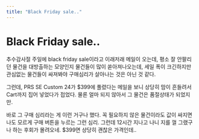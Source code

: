 ```yaml
---
title: "Black Friday sale.."
---
```

# Black Friday sale..


추수감사절 주일에 black friday sale이라고 이래저래 메일이 오는데, 평소 잘 안팔리던 물건을 대방출하는 모양인지 물건들이 많이 쏟아져나오는데, 세일 폭이 크긴하지만 관심없는 물건들이 싸져봐야 구매심리가 살아나는 것은 아닌 것 같다.




그런데, PRS SE Custom 24가 $399에 풀렸다는 메일을 보니 상당히 맘이 흔들려서 Cart까지 집어 넣었다가 접었다. 물론 얼마 되지 않아서 그 물건은 품절상태가 되었지만.




바로 그 구매 심리라는 게 이런 거구나 했다. 꼭 필요하지 않은 물건이라도 값이 싸지면 나도 모르게 구매 버튼을 누르는 그런 심리. 그런데 12시간 지나고 나니 지를 껄 그랬구나 하는 후회가 몰려오네. $399면 상당히 괜찮은 가격인데..






